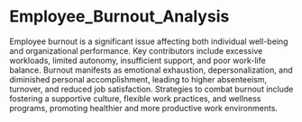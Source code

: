 # Employee_Burnout_Analysis
Employee burnout is a significant issue affecting both individual well-being and organizational performance. Key contributors include excessive workloads, limited autonomy, insufficient support, and poor work-life balance. Burnout manifests as emotional exhaustion, depersonalization, and diminished personal accomplishment, leading to higher absenteeism, turnover, and reduced job satisfaction. Strategies to combat burnout include fostering a supportive culture, flexible work practices, and wellness programs, promoting healthier and more productive work environments.
